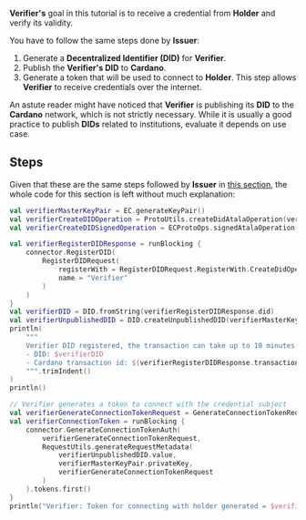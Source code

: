 **Verifier's** goal in this tutorial is to receive a credential from **Holder** and verify its validity.

You have to follow the same steps done by **Issuer**:
1. Generate a **Decentralized Identifier (DID)** for **Verifier**.
2. Publish the **Verifier's DID** to **Cardano**.
3. Generate a token that will be used to connect to **Holder**. This step allows **Verifier** to receive credentials over the internet.

An astute reader might have noticed that **Verifier** is publishing its **DID** to the **Cardano** network, which is not strictly necessary. While it is usually a good practice to publish **DIDs** related to institutions, evaluate it depends on use case.

## Steps

Given that these are the same steps followed by **Issuer** in [this section](/wiki/integration-tutorial/issuer-generate-identity), the whole code for this section is left without much explanation:

```kotlin
val verifierMasterKeyPair = EC.generateKeyPair()
val verifierCreateDIDOperation = ProtoUtils.createDidAtalaOperation(verifierMasterKeyPair)
val verifierCreateDIDSignedOperation = ECProtoOps.signedAtalaOperation(verifierMasterKeyPair, "master0", verifierCreateDIDOperation)

val verifierRegisterDIDResponse = runBlocking {
    connector.RegisterDID(
        RegisterDIDRequest(
            registerWith = RegisterDIDRequest.RegisterWith.CreateDidOperation(verifierCreateDIDSignedOperation),
            name = "Verifier"
        )
    )
}
val verifierDID = DID.fromString(verifierRegisterDIDResponse.did)
val verifierUnpublishedDID = DID.createUnpublishedDID(verifierMasterKeyPair.publicKey)
println(
    """
    Verifier DID registered, the transaction can take up to 10 minutes to be confirmed by the Cardano network
    - DID: $verifierDID
    - Cardano transaction id: ${verifierRegisterDIDResponse.transactionInfo?.transactionId}
    """.trimIndent()
)
println()

// Verifier generates a token to connect with the credential subject
val verifierGenerateConnectionTokenRequest = GenerateConnectionTokenRequest(count = 1)
val verifierConnectionToken = runBlocking {
    connector.GenerateConnectionTokenAuth(
        verifierGenerateConnectionTokenRequest,
        RequestUtils.generateRequestMetadata(
            verifierUnpublishedDID.value,
            verifierMasterKeyPair.privateKey,
            verifierGenerateConnectionTokenRequest
        )
    ).tokens.first()
}
println("Verifier: Token for connecting with holder generated = $verifierConnectionToken")
```
